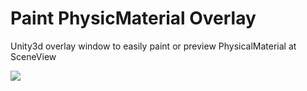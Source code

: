 # Paint PhysicMaterial Overlay
Unity3d overlay window to easily paint or preview PhysicalMaterial at SceneView

![](https://github.com/mitay-walle/PaintPhysicMaterialTool/blob/main/Window%20preview.png)

